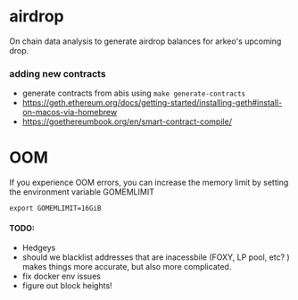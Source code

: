 # airdrop

On chain data analysis to generate airdrop balances for arkeo's upcoming drop.


### adding new contracts
- generate contracts from abis using `make generate-contracts`
- https://geth.ethereum.org/docs/getting-started/installing-geth#install-on-macos-via-homebrew
- https://goethereumbook.org/en/smart-contract-compile/


# OOM
If you experience OOM errors, you can increase the memory limit by setting the environment variable GOMEMLIMIT 
```
export GOMEMLIMIT=16GiB
```

#### TODO:
- Hedgeys
- should we blacklist addresses that are inacessbile (FOXY, LP pool, etc? ) makes things more accurate, but also more complicated.
- fix docker env issues
- figure out block heights!